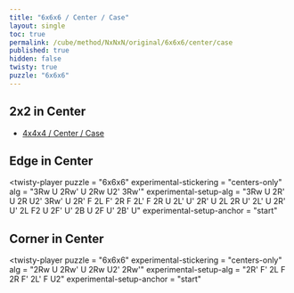 ```yaml
---
title: "6x6x6 / Center / Case"
layout: single
toc: true
permalink: /cube/method/NxNxN/original/6x6x6/center/case
published: true
hidden: false
twisty: true
puzzle: "6x6x6"
---
```

<span id="cube" puzzle="{{page.puzzle}}"></span>

<head>
  <base target="_blank">
</head>



## 2x2 in Center

- [4x4x4 / Center / Case](/cube/method/NxNxN/original/4x4x4/center/case)



## Edge in Center

<twisty-player
  puzzle                    = "6x6x6"
  experimental-stickering   = "centers-only"
  alg                       = "3Rw U 2Rw' U 2Rw U2' 3Rw'"
  experimental-setup-alg    = "3Rw U 2R' U 2R U2' 3Rw' U 2R' F 2L F' 2R F 2L' F 2R U 2L' U' 2R' U 2L 2R U' 2L' U 2R' U' 2L F2 U 2F' U' 2B U 2F U' 2B' U"
  experimental-setup-anchor = "start"
></twisty-player>



## Corner in Center

<twisty-player
  puzzle                    = "6x6x6"
  experimental-stickering   = "centers-only"
  alg                       = "2Rw U 2Rw' U 2Rw U2' 2Rw'"
  experimental-setup-alg    = "2R' F' 2L F 2R F' 2L' F U2"
  experimental-setup-anchor = "start"
></twisty-player>
